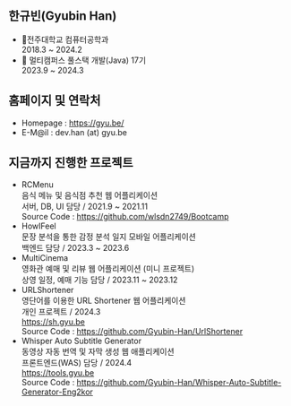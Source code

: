 ## 한규빈(Gyubin Han)
- 🏤전주대학교 컴퓨터공학과<br>2018.3 ~ 2024.2
- 📕 멀티캠퍼스 풀스택 개발(Java) 17기<br>2023.9 ~ 2024.3

## 홈페이지 및 연락처
- Homepage : https://gyu.be/
- E-M@il : dev.han (at) gyu.be

## 지금까지 진행한 프로젝트
- RCMenu<br>음식 메뉴 및 음식점 추천 웹 어플리케이션<br>서버, DB, UI 담당 / 2021.9 ~ 2021.11<br>Source Code : https://github.com/wlsdn2749/Bootcamp
- HowIFeel<br>문장 분석을 통한 감정 분석 일지 모바일 어플리케이션<br>백엔드 담당 / 2023.3 ~ 2023.6
- MultiCinema<br>영화관 예매 및 리뷰 웹 어플리케이션 (미니 프로젝트)<br>상영 일정, 예매 기능 담당 / 2023.11 ~ 2023.12
- URLShortener<br>영단어를 이용한 URL Shortener 웹 어플리케이션<br>개인 프로젝트 / 2024.3<br>https://sh.gyu.be<br>Source Code : https://github.com/Gyubin-Han/UrlShortener
- Whisper Auto Subtitle Generator<br>동영상 자동 번역 및 자막 생성 웹 애플리케이션<br>프론트엔드(WAS) 담당 / 2024.4<br>https://tools.gyu.be<br>Source Code : https://github.com/Gyubin-Han/Whisper-Auto-Subtitle-Generator-Eng2kor
